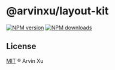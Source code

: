 # @arvinxu/layout-kit

[![NPM version][version-image]][version-url] [![NPM downloads][download-image]][download-url]

## License

[MIT](../../LICENSE) ® Arvin Xu

<!-- npm url -->

[version-image]: http://img.shields.io/npm/v/@arvinxu/layout-kit.svg?color=deepgreen&label=latest
[version-url]: http://npmjs.org/package/@arvinxu/layout-kit
[download-image]: https://img.shields.io/npm/dm/@arvinxu/layout-kit.svg
[download-url]: https://npmjs.org/package/@arvinxu/layout-kit
